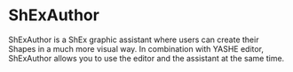 # ShExAuthor
ShExAuthor is a ShEx graphic assistant where users can create their Shapes in a much more visual way.
In combination with YASHE editor, ShExAuthor allows you to use the editor and the assistant at the same time.
